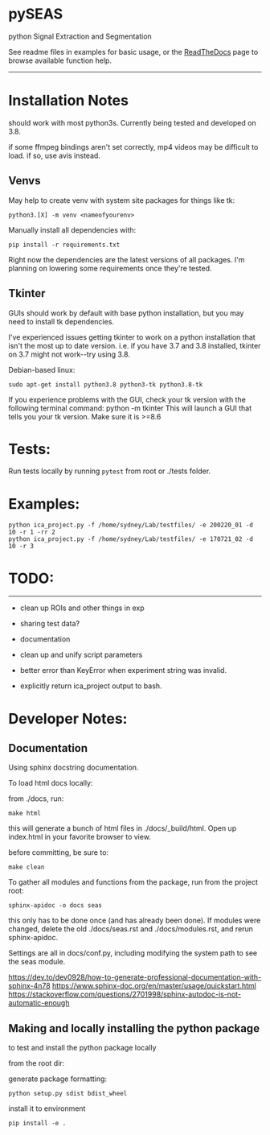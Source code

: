 # pySEAS

python Signal Extraction and Segmentation

See readme files in examples for basic usage, or the [ReadTheDocs](https://pyseas.readthedocs.io/en/master/modules.html) page to browse available function help.

---

# Installation Notes

should work with most python3s.  Currently being tested and developed on 3.8.

if some ffmpeg bindings aren't set correctly, mp4 videos may be difficult to load.  if so, use avis instead.

## Venvs

May help to create venv with system site packages for things like tk:
    
    python3.[X] -m venv <nameofyourenv> 

Manually install all dependencies with:

    pip install -r requirements.txt

Right now the dependencies are the latest versions of all packages.  I'm planning on lowering some requirements once they're tested.

## Tkinter

GUIs should work by default with base python installation, but you may need to install tk dependencies.

I've experienced issues getting tkinter to work on a python installation that isn't the most up to date version.  i.e. if you have 3.7 and 3.8 installed, tkinter on 3.7 might not work--try using 3.8.

Debian-based linux:

    sudo apt-get install python3.8 python3-tk python3.8-tk

If you experience problems with the GUI, check your tk version with the following terminal command:
    python -m tkinter
This will launch a GUI that tells you your tk version.  Make sure it is >=8.6

# Tests:

Run tests locally by running `pytest` from root or ./tests folder.

# Examples:

    python ica_project.py -f /home/sydney/Lab/testfiles/ -e 200220_01 -d 10 -r 1 -rr 2
    python ica_project.py -f /home/sydney/Lab/testfiles/ -e 170721_02 -d 10 -r 3


# TODO:

---

* clean up ROIs and other things in exp

* sharing test data?

* documentation

* clean up and unify script parameters

* better error than KeyError when experiment string was invalid.

* explicitly return ica_project output to bash.

# Developer Notes:

## Documentation

Using sphinx docstring documentation.

To load html docs locally:

from ./docs, run:

    make html

this will generate a bunch of html files in ./docs/\_build/html.  Open up index.html in your favorite browser to view.

before committing, be sure to:

    make clean


To gather all modules and functions from the package, run from the project root:

    sphinx-apidoc -o docs seas

this only has to be done once (and has already been done).  If modules were changed, delete the old ./docs/seas.rst and ./docs/modules.rst, and rerun sphinx-apidoc.

Settings are all in docs/conf.py, including modifying the system path to see the seas module. 

https://dev.to/dev0928/how-to-generate-professional-documentation-with-sphinx-4n78
https://www.sphinx-doc.org/en/master/usage/quickstart.html
https://stackoverflow.com/questions/2701998/sphinx-autodoc-is-not-automatic-enough


## Making and locally installing the python package

to test and install the python package locally

from the root dir:

generate package formatting:

    python setup.py sdist bdist_wheel

install it to environment

    pip install -e .
